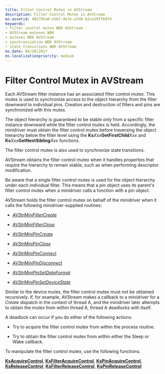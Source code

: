 ```yaml
---
title: Filter Control Mutex in AVStream
description: Filter Control Mutex in AVStream
ms.assetid: 402795a0-e567-4e7e-a7d8-b2ce29ffb8fd
keywords:
- filter control mutex WDK AVStream
- AVStream mutexes WDK
- mutexes WDK AVStream
- synchronization WDK AVStream
- state transitions WDK AVStream
ms.date: 04/20/2017
ms.localizationpriority: medium
---
```


# Filter Control Mutex in AVStream





Each AVStream filter instance has an associated filter control mutex. This mutex is used to synchronize access to the object hierarchy from the filter downward to individual pins. Creation and destruction of filters and pins are synchronized with this mutex.

The object hierarchy is guaranteed to be stable *only* from a specific filter instance downward while the filter control mutex is held. Accordingly, the minidriver must obtain the filter control mutex before traversing the object hierarchy below the filter level using the **Ks***Xxx***GetFirstChild***Xxx* and **Ks***Xxx***GetNextSibling***Xxx* functions.

The filter control mutex is also used to synchronize state transitions.

AVStream obtains the filter control mutex when it handles properties that require the hierarchy to remain stable, such as when performing descriptor modification.

Be aware that a single filter control mutex is used for the object hierarchy under each individual filter. This means that a pin object uses its parent's filter control mutex when a minidriver calls a function with a pin object.

AVStream holds the filter control mutex on behalf of the minidriver when it calls the following minidriver-supplied routines:

-   [*AVStrMiniFilterCreate*](https://docs.microsoft.com/windows-hardware/drivers/ddi/content/ks/nc-ks-pfnksfilterirp)

-   [*AVStrMiniFilterClose*](https://docs.microsoft.com/previous-versions/ff556307(v=vs.85))

-   [*AVStrMiniPinCreate*](https://docs.microsoft.com/windows-hardware/drivers/ddi/content/ks/nc-ks-pfnkspinirp)

-   [*AVStrMiniPinClose*](https://docs.microsoft.com/previous-versions/ff556329(v=vs.85))

-   [*AVStrMiniPinConnect*](https://docs.microsoft.com/previous-versions/ff556332(v=vs.85))

-   [*AVStrMiniPinDisconnect*](https://docs.microsoft.com/windows-hardware/drivers/ddi/content/ks/nc-ks-pfnkspinvoid)

-   [*AVStrMiniPinSetDataFormat*](https://docs.microsoft.com/windows-hardware/drivers/ddi/content/ks/nc-ks-pfnkspinsetdataformat)

-   [*AVStrMiniPinSetDeviceState*](https://docs.microsoft.com/windows-hardware/drivers/ddi/content/ks/nc-ks-pfnkspinsetdevicestate)

Similar to the device mutex, the filter control mutex must not be obtained recursively. If, for example, AVStream makes a callback to a minidriver for a *Create* dispatch in the context of thread A, and the minidriver later attempts to obtain the mutex from within thread A, thread A deadlocks with itself.

A deadlock can occur if you do either of the following actions:

-   Try to acquire the filter control mutex from within the process routine.

-   Try to obtain the filter control mutex from within either the Sleep or Wake callback.

To manipulate the filter control mutex, use the following functions:

[**KsAcquireControl**](https://docs.microsoft.com/windows-hardware/drivers/ddi/content/ks/nf-ks-ksacquirecontrol), [**KsFilterAcquireControl**](https://docs.microsoft.com/windows-hardware/drivers/ddi/content/ks/nf-ks-ksfilteracquirecontrol), [**KsPinAcquireControl**](https://docs.microsoft.com/windows-hardware/drivers/ddi/content/ks/nf-ks-kspinacquirecontrol), [**KsReleaseControl**](https://docs.microsoft.com/windows-hardware/drivers/ddi/content/ks/nf-ks-ksreleasecontrol), [**KsFilterReleaseControl**](https://docs.microsoft.com/windows-hardware/drivers/ddi/content/ks/nf-ks-ksfilterreleasecontrol), [**KsPinReleaseControl**](https://docs.microsoft.com/windows-hardware/drivers/ddi/content/ks/nf-ks-kspinreleasecontrol)

 

 




